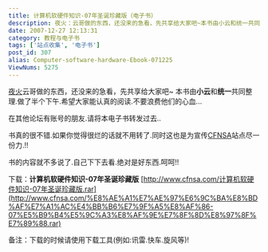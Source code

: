 ```yaml
---
title: 计算机软硬件知识-07年圣诞珍藏版（电子书）
description: 夜火：云哥做的东西，还没来的急看，先共享给大家吧~本书由小云和统一共同整理.做了半个下午.希望大家能认真的阅读.不要浪费他们的心血...在其他论坛有账号的朋友.请将本电子书转发过去..书真的很不错.如果你觉得很烂的话就不用转了.同时这也是为宣传CFNSA站点尽一份力.!!书的内容就不多说了.自己下下去看.绝对是好东西.呵呵!!下载：计算机软硬件知识-07年圣诞珍藏版.................
date: 2007-12-27 12:13:31
category: 教程与电子书
tags: ['站点收集', '电子书']
post_id: 307
alias: Computer-software-hardware-Ebook-071225
ViewNums: 5275
---
```

[夜火](/blog/)云哥做的东西，还没来的急看，先共享给大家吧~ 本书由**小云**和**统一**共同整理.做了半个下午.希望大家能认真的阅读.不要浪费他们的心血...

在其他论坛有账号的朋友.请将本电子书转发过去..

书真的很不错.如果你觉得很烂的话就不用转了.同时这也是为宣传[CFNSA](http://www.cfnsa.com)站点尽一份力.!!

书的内容就不多说了.自己下下去看.绝对是好东西.呵呵!!

下载：**计算机软硬件知识-07年圣诞珍藏版** [http://www.cfnsa.com/计算机软硬件知识-07年圣诞珍藏版.rar](http://www.cfnsa.com/%E8%AE%A1%E7%AE%97%E6%9C%BA%E8%BD%AF%E7%A1%AC%E4%BB%B6%E7%9F%A5%E8%AF%86-07%E5%B9%B4%E5%9C%A3%E8%AF%9E%E7%8F%8D%E8%97%8F%E7%89%88.rar)

备注：下载的时候请使用下载工具(例如:讯雷.快车.旋风等)!